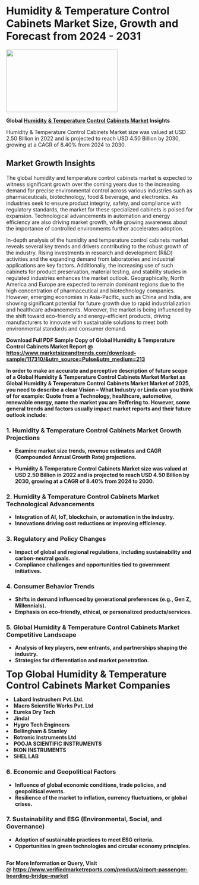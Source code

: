 <H1>Humidity & Temperature Control Cabinets Market Size, Growth and Forecast from 2024 - 2031</H1><img class="aligncenter size-medium wp-image-584254" src="https://thirdeyenews.in/wp-content/uploads/2024/09/Global-Market-Research-300x168.jpeg" alt="" width="300" height="168" /><p><strong>Global&nbsp;<a href="https://www.marketsizeandtrends.com/download-sample/117310/&amp;utm_source=Pulse&amp;utm_medium=213">Humidity & Temperature Control Cabinets Market</a> Insights</strong></p><p>Humidity & Temperature Control Cabinets Market size was valued at USD 2.50 Billion in 2022 and is projected to reach USD 4.50 Billion by 2030, growing at a CAGR of 8.40% from 2024 to 2030.</p><p><h2>Market Growth Insights</h2> <p>The global humidity and temperature control cabinets market is expected to witness significant growth over the coming years due to the increasing demand for precise environmental control across various industries such as pharmaceuticals, biotechnology, food & beverage, and electronics. As industries seek to ensure product integrity, safety, and compliance with regulatory standards, the market for these specialized cabinets is poised for expansion. Technological advancements in automation and energy efficiency are also driving market growth, while growing awareness about the importance of controlled environments further accelerates adoption.</p> <p><strong></strong></p> <p>In-depth analysis of the humidity and temperature control cabinets market reveals several key trends and drivers contributing to the robust growth of the industry. Rising investments in research and development (R&D) activities and the expanding demand from laboratories and industrial applications are key factors. Additionally, the increasing use of such cabinets for product preservation, material testing, and stability studies in regulated industries enhances the market outlook. Geographically, North America and Europe are expected to remain dominant regions due to the high concentration of pharmaceutical and biotechnology companies. However, emerging economies in Asia-Pacific, such as China and India, are showing significant potential for future growth due to rapid industrialization and healthcare advancements. Moreover, the market is being influenced by the shift toward eco-friendly and energy-efficient products, driving manufacturers to innovate with sustainable solutions to meet both environmental standards and consumer demand.</p> <p><strong></p><p><span class=""><strong>Download Full PDF Sample Copy of Global Humidity & Temperature Control Cabinets Market Report</strong> @ <a href="https://www.marketsizeandtrends.com/download-sample/117310/&amp;utm_source=Pulse&amp;utm_medium=213" target="_blank">https://www.marketsizeandtrends.com/download-sample/117310/&amp;utm_source=Pulse&amp;utm_medium=213</a></span></p><p>In order to make an accurate and perceptive description of future scope of a Global&nbsp;Humidity & Temperature Control Cabinets Market Market as Global&nbsp;Humidity & Temperature Control Cabinets Market Market of 2025, you need to describe a clear Vision &ndash; What Industry or Linda can you think of for example: Quote from a Technology, healthcare, automotive, renewable energy, name the market you are Reffering to. However, some general trends and factors usually impact market reports and their future outlook include:</p><h3>1.&nbsp;<strong>Humidity & Temperature Control Cabinets Market Growth Projections</strong></h3><ul><li>Examine market size trends, revenue estimates and CAGR (Compounded Annual Growth Rate) projections.</li><li><p>Humidity & Temperature Control Cabinets Market size was valued at USD 2.50 Billion in 2022 and is projected to reach USD 4.50 Billion by 2030, growing at a CAGR of 8.40% from 2024 to 2030.</p></li></ul><h3>2.&nbsp;<strong>Humidity & Temperature Control Cabinets Market Technological Advancements</strong></h3><ul><li>Integration of AI, IoT, blockchain, or automation in the industry.</li><li>Innovations driving cost reductions or improving efficiency.</li></ul><h3>3.&nbsp;<strong>Regulatory and Policy Changes</strong></h3><ul><li>Impact of global and regional regulations, including sustainability and carbon-neutral goals.</li><li>Compliance challenges and opportunities tied to government initiatives.</li></ul><h3>4.&nbsp;<strong>Consumer Behavior Trends</strong></h3><ul><li>Shifts in demand influenced by generational preferences (e.g., Gen Z, Millennials).</li><li>Emphasis on eco-friendly, ethical, or personalized products/services.</li></ul><h3>5.&nbsp;<strong>Global Humidity & Temperature Control Cabinets Market Competitive Landscape</strong></h3><ul><li>Analysis of key players, new entrants, and partnerships shaping the industry.</li><li>Strategies for differentiation and market penetration.</li></ul><p data-pm-slice="1 1 []"><span style="color: inherit; font-family: inherit; font-size: 25px;">Top Global Humidity & Temperature Control Cabinets Market Companies</span></p><div class="" data-test-id=""><p><li>Labard Instruchem Pvt. Ltd.</li><li> Macro Scientific Works Pvt. Ltd</li><li> Eureka Dry Tech</li><li> Jindal</li><li> Hygro Tech Engineers</li><li> Bellingham & Stanley</li><li> Rotronic Instruments Ltd</li><li> POOJA SCIENTIFIC INSTRUMENTS</li><li> IKON INSTRUMENTS</li><li> SHEL LAB</li></p></div><h3>6.&nbsp;<strong>Economic and Geopolitical Factors</strong></h3><ul><li>Influence of global economic conditions, trade policies, and geopolitical events.</li><li>Resilience of the market to inflation, currency fluctuations, or global crises.</li></ul><h3>7.&nbsp;<strong>Sustainability and ESG (Environmental, Social, and Governance)</strong></h3><ul><li>Adoption of sustainable practices to meet ESG criteria.</li><li>Opportunities in green technologies and circular economy principles.</li></ul><h2><strong style="font-size: 14px;">For More Information or Query, Visit @&nbsp;</strong><a style="background-color: #ffffff; font-size: 14px;" href="https://www.marketsizeandtrends.com/report/humidity-temperature-control-cabinets-market/" target="_blank">https://www.verifiedmarketreports.com/product/airport-passenger-boarding-bridge-market</a></h2>
